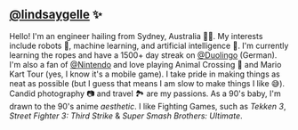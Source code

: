 ## [@lindsaygelle](https://www.github.com/lindsaygelle) ✨

Hello! I'm an engineer hailing from Sydney, Australia 🏊‍♂️. My interests include robots 🤖, machine learning, and artificial intelligence 🧠. I'm currently learning the ropes and have a 1500+ day streak on [@Duolingo](https://www.github.com/duolingo) (German). I'm also a fan of [@Nintendo](https://www.github.com/Nintendo) and love playing Animal Crossing 🦝 and Mario Kart Tour (yes, I know it's a mobile game). I take pride in making things as neat as possible (but I guess that means I am slow to make things I like 😅). Candid photography 📷 and travel 🏞️ are my passions. As a 90's baby, I'm drawn to the 90's anime _aesthetic_. I like Fighting Games, such as _Tekken 3_, _Street Fighter 3: Third Strike_ & _Super Smash Brothers: Ultimate_. 

<!--
**lindsaygelle/lindsaygelle** is a ✨ _special_ ✨ repository because its `README.md` (this file) appears on your GitHub profile.

Here are some ideas to get you started:

- 🔭 I’m currently working on ...
- 🌱 I’m currently learning ...
- 👯 I’m looking to collaborate on ...
- 🤔 I’m looking for help with ...
- 💬 Ask me about ...
- 📫 How to reach me: ...
- 😄 Pronouns: ...
- ⚡ Fun fact: ...
-->

